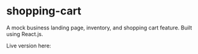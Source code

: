 # shopping-cart

A mock business landing page, inventory, and shopping cart feature. Built using React.js.

Live version here: <a href="https://etchmon.github.io/shopping-cart/"></a>
